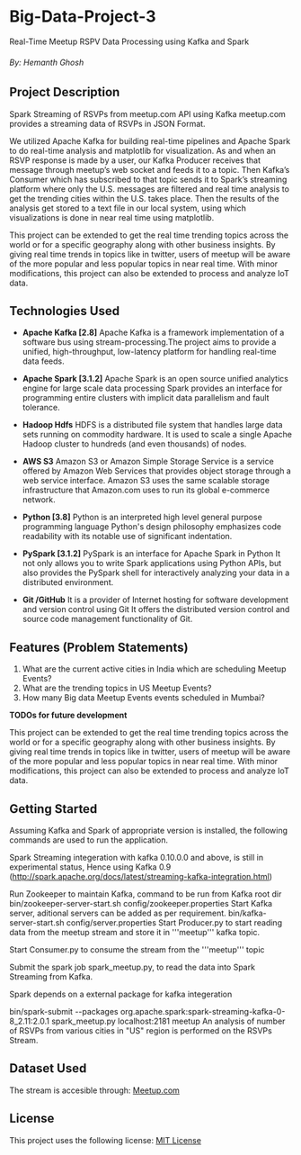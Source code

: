 # Big-Data-Project-3
Real-Time Meetup RSPV Data Processing using Kafka and Spark
###### By: Hemanth Ghosh

## Project Description

Spark Streaming of RSVPs from meetup.com API using Kafka meetup.com provides a streaming data of RSVPs in JSON Format.

We utilized Apache Kafka for building real-time pipelines and Apache Spark to do real-time analysis and matplotlib for visualization. As and when an RSVP response is made by a user, our Kafka Producer receives that message through meetup’s web socket and feeds it to a topic. Then Kafka’s Consumer which has subscribed to that topic sends it to Spark’s streaming platform where only the U.S. messages are filtered and real time analysis to get the trending cities within the U.S. takes place. Then the results of the analysis get stored to a text file in our local system, using which visualizations is done in near real time using matplotlib.

This project can be extended to get the real time trending topics across the world or for a specific geography along with other business insights. By giving real time trends in topics like in twitter, users of meetup will be aware of the more popular and less popular topics in near real time. With minor modifications, this project can also be extended to process and analyze IoT data.

## Technologies Used

* **Apache Kafka [2.8]**
Apache Kafka is a framework implementation of a software bus using stream-processing.The project aims to provide a unified, high-throughput, low-latency platform for handling real-time data feeds.

* **Apache Spark [3.1.2]** 
Apache Spark is an open source unified analytics engine for large scale data
processing Spark provides an interface for programming entire clusters with implicit data parallelism
and fault tolerance.

* **Hadoop Hdfs**
HDFS is a distributed file system that handles large data sets running on commodity hardware. It is used to scale a single Apache Hadoop cluster to hundreds (and even thousands) of nodes. 

* **AWS S3**
Amazon S3 or Amazon Simple Storage Service is a service offered by Amazon Web Services that provides object storage through a web service interface. Amazon S3 uses the same scalable storage infrastructure that Amazon.com uses to run its global e-commerce network.

* **Python [3.8]** 
Python is an interpreted high level general purpose programming language
Python's design philosophy emphasizes code readability with its notable use of significant
indentation.

* **PySpark [3.1.2]** 
PySpark is an interface for Apache Spark in Python It not only allows you to
write Spark applications using Python APIs, but also provides the PySpark shell for interactively
analyzing your data in a distributed environment.

* **Git /GitHub** 
It is a provider of Internet hosting for software development and version control
using Git It offers the distributed version control and source code management functionality of Git.

## Features (Problem Statements)

1. What are the current active cities in India which are scheduling Meetup Events?
2. What are the trending topics in US Meetup Events?
3. How many Big data Meetup Events events scheduled in Mumbai?

**TODOs for future development**

This project can be extended to get the real time trending topics across the world or for a specific geography along with other business insights. By giving real time trends in topics like in twitter, users of meetup will be aware of the more popular and less popular topics in near real time. With minor modifications, this project can also be extended to process and analyze IoT data.

## Getting Started

Assuming Kafka and Spark of appropriate version is installed, the following commands are used to run the application.

Spark Streaming integeration with kafka 0.10.0.0 and above, is still in experimental status, Hence using Kafka 0.9 (http://spark.apache.org/docs/latest/streaming-kafka-integration.html)

Run Zookeeper to maintain Kafka, command to be run from Kafka root dir
bin/zookeeper-server-start.sh config/zookeeper.properties
Start Kafka server, aditional servers can be added as per requirement.
bin/kafka-server-start.sh config/server.properties
Start Producer.py to start reading data from the meetup stream and store it in '''meetup''' kafka topic.

Start Consumer.py to consume the stream from the '''meetup''' topic

Submit the spark job spark_meetup.py, to read the data into Spark Streaming from Kafka.

Spark depends on a external package for kafka integeration

bin/spark-submit --packages org.apache.spark:spark-streaming-kafka-0-8_2.11:2.0.1 spark_meetup.py localhost:2181 meetup
An analysis of number of RSVPs from various cities in "US" region is performed on the RSVPs Stream.


## Dataset Used

 The stream is accesible through: 
 [Meetup.com](http://stream.meetup.com/2/rsvps)
## License
This project uses the following license:
[MIT License](https://github.com/git/git-scm.com/blob/main/MIT-LICENSE.txt)
